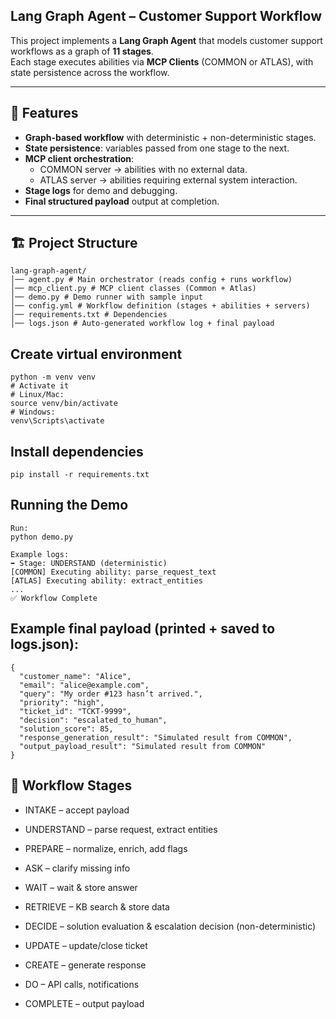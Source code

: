 ## Lang Graph Agent – Customer Support Workflow

This project implements a **Lang Graph Agent** that models customer support workflows as a graph of **11 stages**.  
Each stage executes abilities via **MCP Clients** (COMMON or ATLAS), with state persistence across the workflow.  

---

## 🚀 Features
- **Graph-based workflow** with deterministic + non-deterministic stages.
- **State persistence**: variables passed from one stage to the next.
- **MCP client orchestration**:
  - COMMON server → abilities with no external data.
  - ATLAS server → abilities requiring external system interaction.
- **Stage logs** for demo and debugging.
- **Final structured payload** output at completion.

---

## 🏗️ Project Structure
```
lang-graph-agent/
│── agent.py # Main orchestrator (reads config + runs workflow)
│── mcp_client.py # MCP client classes (Common + Atlas)
│── demo.py # Demo runner with sample input
│── config.yml # Workflow definition (stages + abilities + servers)
│── requirements.txt # Dependencies
│── logs.json # Auto-generated workflow log + final payload
```
## Create virtual environment
```
python -m venv venv
# Activate it
# Linux/Mac:
source venv/bin/activate
# Windows:
venv\Scripts\activate
```

## Install dependencies
```
pip install -r requirements.txt
```

## Running the Demo
```
Run:
python demo.py

Example logs:
➡️ Stage: UNDERSTAND (deterministic)
[COMMON] Executing ability: parse_request_text
[ATLAS] Executing ability: extract_entities
...
✅ Workflow Complete
```
## Example final payload (printed + saved to logs.json):
```
{
  "customer_name": "Alice",
  "email": "alice@example.com",
  "query": "My order #123 hasn’t arrived.",
  "priority": "high",
  "ticket_id": "TCKT-9999",
  "decision": "escalated_to_human",
  "solution_score": 85,
  "response_generation_result": "Simulated result from COMMON",
  "output_payload_result": "Simulated result from COMMON"
}
```

## 🧩 Workflow Stages

- INTAKE – accept payload

- UNDERSTAND – parse request, extract entities

- PREPARE – normalize, enrich, add flags

- ASK – clarify missing info

- WAIT – wait & store answer

- RETRIEVE – KB search & store data

- DECIDE – solution evaluation & escalation decision (non-deterministic)

- UPDATE – update/close ticket

- CREATE – generate response

- DO – API calls, notifications

- COMPLETE – output payload